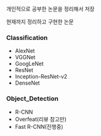 개인적으로 공부한 논문을 정리해서 저장

현재까지 정리하고 구현한 논문

### Classification
- AlexNet
- VGGNet
- GoogLeNet
- ResNet
- Inception-ResNet-v2
- DenseNet

### Object_Detection
- R-CNN
- Overfeat(리뷰 참고만)
- Fast R-CNN(진행중)
